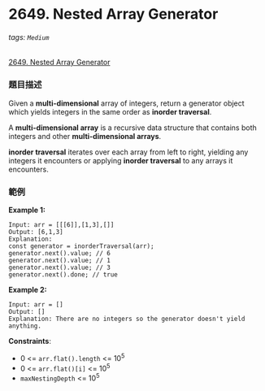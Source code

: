 # 2649. Nested Array Generator

###### tags: `Medium`

[2649. Nested Array Generator](https://leetcode.com/problems/nested-array-generator/)

### 題目描述

Given a **multi-dimensional** array of integers, return a generator object which yields integers in the same order as **inorder traversal**.

A **multi-dimensional array** is a recursive data structure that contains both integers and other **multi-dimensional arrays**.

**inorder traversal** iterates over each array from left to right, yielding any integers it encounters or applying **inorder traversal** to any arrays it encounters.

### 範例

**Example 1:**

```
Input: arr = [[[6]],[1,3],[]]
Output: [6,1,3]
Explanation:
const generator = inorderTraversal(arr);
generator.next().value; // 6
generator.next().value; // 1
generator.next().value; // 3
generator.next().done; // true
```

**Example 2:**

```
Input: arr = []
Output: []
Explanation: There are no integers so the generator doesn't yield anything.
```

**Constraints**:

- 0 <= `arr.flat().length` <= 10<sup>5</sup>
- 0 <= `arr.flat()[i]` <= 10<sup>5</sup>
- `maxNestingDepth` <= 10<sup>5</sup>
